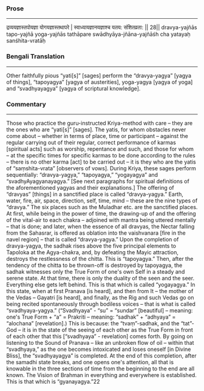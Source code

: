 ### Prose 
 --- 
द्रव्ययज्ञास्तपोयज्ञा योगयज्ञास्तथापरे |
स्वाध्यायज्ञानयज्ञाश्च यतय: संशितव्रता: || 28||
dravya-yajñās tapo-yajñā yoga-yajñās tathāpare
swādhyāya-jñāna-yajñāśh cha yatayaḥ sanśhita-vratāḥ

### Bengali Translation 
 --- 
Other faithfully pious “yati[s]” [sages] perform the “dravya-yagya” [yagya of things], “tapoyagya” [yagya of austerities], yoga-yagya [yagya of yoga] and “svadhyayagya” [yagya of scriptural knowledge].

### Commentary 
 --- 
Those who practice the guru-instructed Kriya-method with care – they are the ones who are “yati[s]” [sages]. The yatis, for whom obstacles never come about – whether in terms of place, time or participant – against the regular carrying out of their regular, correct performance of karmas [spiritual acts] such as worship, repentance and such, and those for whom – at the specific times for specific karmas to be done according to the rules – there is no other karma [act] to be carried out – it is they who are the yatis of “saṃshita-vrata” [observers of vows]. During Kriya, these sages perform sequentially: “dravya-yagya,” “tapoyagya,” “yogayagya” and “svadhyAyagyanayagya.” [See next paragraphs for spiritual definitions of the aforementioned yagyas and their explanations.] The offering of “dravyas” [things] in a sanctified place is called “dravya-yagya.” Earth, water, fire, air, space, direction, self, time, mind – these are the nine types of “dravya.” The six places such as the Muladhar etc. are the sanctified places. At first, while being in the power of time, the drawing-up of and the offering of the vital-air to each chakra – adjoined with mantra being uttered mentally – that is done; and later, when the essence of all dravyas, the Nectar falling from the Sahasrar, is offered as oblation into the vaishvanara [fire in the navel region] – that is called “dravya-yagya.” Upon the completion of dravya-yagya, the sadhak rises above the five principal elements to Tapoloka at the Agya-chakra, and, by defeating the Mayic attraction, destroys the restlessness of the chitta. This is “tapoyagya.” Then, after the tendency of the chitta to be thrown-off is destroyed by tapoyagya, the sadhak witnesses only the True Form of one's own Self in a steady and serene state. At that time, there is only the duality of the seen and the seer. Everything else gets left behind. This is that which is called “yogayagya.” In this state, when at first Pranava [is heard], and then from It – the mother of the Vedas – Gayatri [is heard], and finally, as the Rig and such Vedas go on being recited spontaneously through bodiless voices – that is what is called “svadhyaya-yagya.” (“Svadhyaya” - “su” = “sundar” [beautiful] – meaning: one's True Form + “a” = Prakriti – meaning: “sadhak” + “adhyaya” = “alochana” [revelation].) This is because: the “tvaṃ”-sadhak, and the “tat”-God – it is in the state of the seeing of each other as the True Form in front of each other that this [“svadhyaya” - revelation] comes forth. By going on listening to the Sound of Pranava – like an unbroken flow of oil – within that “svadhyaya,” as the one becomes intoxicated and loses oneself [in Divine Bliss], the “svadhyayagya” is completed. At the end of this completion, after the samadhi state breaks, and one opens one's attention, all that is knowable in the three sections of time from the beginning to the end are all known. The Vision of Brahman in everything and everywhere is established. This is that which is “gyanayagya.”22